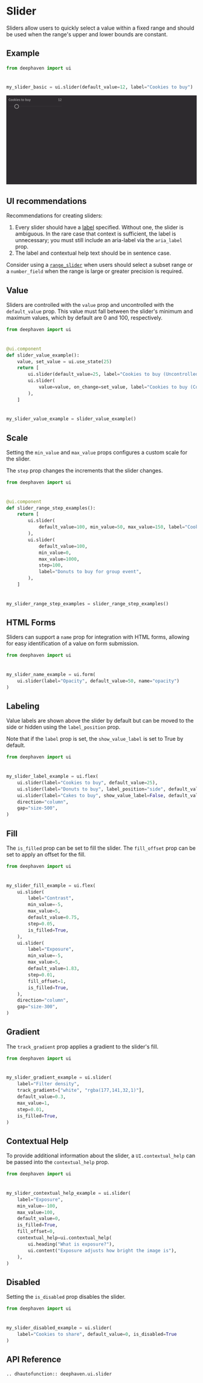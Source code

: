 # Slider

Sliders allow users to quickly select a value within a fixed range and should be used when the range's upper and lower bounds are constant.

## Example

```python
from deephaven import ui


my_slider_basic = ui.slider(default_value=12, label="Cookies to buy")
```

![Slider Basic Example](../_assets/slider_basic.png)

## UI recommendations

Recommendations for creating sliders:

1. Every slider should have a [label](#labeling) specified. Without one, the slider is ambiguous. In the rare case that context is sufficient, the label is unnecessary; you must still include an aria-label via the `aria_label` prop.
2. The label and contextual help text should be in sentence case.

Consider using a [`range_slider`](./range_slider.md) when users should select a subset range or a `number_field` when the range is large or greater precision is required.

## Value

Sliders are controlled with the `value` prop and uncontrolled with the `default_value` prop. This value must fall between the slider's minimum and maximum values, which by default are 0 and 100, respectively.

```python
from deephaven import ui


@ui.component
def slider_value_example():
    value, set_value = ui.use_state(25)
    return [
        ui.slider(default_value=25, label="Cookies to buy (Uncontrolled)"),
        ui.slider(
            value=value, on_change=set_value, label="Cookies to buy (Controlled)"
        ),
    ]


my_slider_value_example = slider_value_example()
```

## Scale

Setting the `min_value` and `max_value` props configures a custom scale for the slider.

The `step` prop changes the increments that the slider changes.

```python
from deephaven import ui


@ui.component
def slider_range_step_examples():
    return [
        ui.slider(
            default_value=100, min_value=50, max_value=150, label="Cookies to buy"
        ),
        ui.slider(
            default_value=100,
            min_value=0,
            max_value=1000,
            step=100,
            label="Donuts to buy for group event",
        ),
    ]


my_slider_range_step_examples = slider_range_step_examples()
```

## HTML Forms

Sliders can support a `name` prop for integration with HTML forms, allowing for easy identification of a value on form submission.

```python
from deephaven import ui


my_slider_name_example = ui.form(
    ui.slider(label="Opacity", default_value=50, name="opacity")
)
```

## Labeling

Value labels are shown above the slider by default but can be moved to the side or hidden using the `label_position` prop.

Note that if the `label` prop is set, the `show_value_label` is set to True by default.

```python
from deephaven import ui


my_slider_label_example = ui.flex(
    ui.slider(label="Cookies to buy", default_value=25),
    ui.slider(label="Donuts to buy", label_position="side", default_value=25),
    ui.slider(label="Cakes to buy", show_value_label=False, default_value=25),
    direction="column",
    gap="size-500",
)
```

## Fill

The `is_filled` prop can be set to fill the slider. The `fill_offset` prop can be set to apply an offset for the fill.

```python
from deephaven import ui


my_slider_fill_example = ui.flex(
    ui.slider(
        label="Contrast",
        min_value=-5,
        max_value=5,
        default_value=0.75,
        step=0.05,
        is_filled=True,
    ),
    ui.slider(
        label="Exposure",
        min_value=-5,
        max_value=5,
        default_value=1.83,
        step=0.01,
        fill_offset=1,
        is_filled=True,
    ),
    direction="column",
    gap="size-300",
)
```

## Gradient

The `track_gradient` prop applies a gradient to the slider's fill.

```python
from deephaven import ui


my_slider_gradient_example = ui.slider(
    label="Filter density",
    track_gradient=["white", "rgba(177,141,32,1)"],
    default_value=0.3,
    max_value=1,
    step=0.01,
    is_filled=True,
)
```

## Contextual Help

To provide additional information about the slider, a `UI.contextual_help` can be passed into the `contextual_help` prop.

```python
from deephaven import ui


my_slider_contextual_help_example = ui.slider(
    label="Exposure",
    min_value=-100,
    max_value=100,
    default_value=0,
    is_filled=True,
    fill_offset=0,
    contextual_help=ui.contextual_help(
        ui.heading("What is exposure?"),
        ui.content("Exposure adjusts how bright the image is"),
    ),
)
```

## Disabled

Setting the `is_disabled` prop disables the slider.

```python
from deephaven import ui


my_slider_disabled_example = ui.slider(
    label="Cookies to share", default_value=0, is_disabled=True
)
```

## API Reference

```{eval-rst}
.. dhautofunction:: deephaven.ui.slider
```
